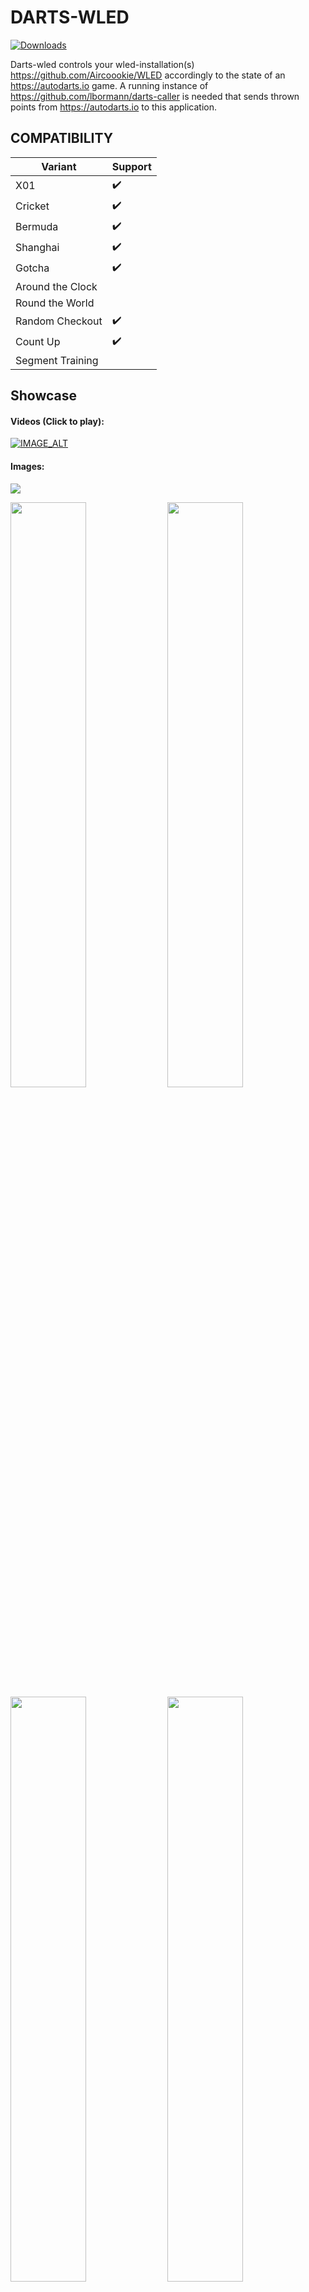 # DARTS-WLED
[![Downloads](https://img.shields.io/github/downloads/lbormann/darts-wled/total.svg)](https://github.com/lbormann/darts-wled/releases/latest)

Darts-wled controls your wled-installation(s) https://github.com/Aircoookie/WLED accordingly to the state of an https://autodarts.io game. A running instance of https://github.com/lbormann/darts-caller is needed that sends thrown points from https://autodarts.io to this application.


## COMPATIBILITY

| Variant | Support |
| ------------- | ------------- |
| X01 | :heavy_check_mark: | 
| Cricket | :heavy_check_mark: | 
| Bermuda | :heavy_check_mark: | BASIC 
| Shanghai | :heavy_check_mark: | BASIC 
| Gotcha | :heavy_check_mark: | 
| Around the Clock |  | 
| Round the World |  | 
| Random Checkout | :heavy_check_mark: | 
| Count Up | :heavy_check_mark: | 
| Segment Training | | 

## Showcase

#### Videos (Click to play):
[![IMAGE_ALT](https://img.youtube.com/vi/fDXomw55vhI/hqdefault.jpg)](https://youtu.be/fDXomw55vhI)

#### Images:
<img src="https://github.com/lbormann/darts-wled/blob/main/showcase/1.jpg?raw=true">
<p float="left">
<img src="https://github.com/lbormann/darts-wled/blob/main/showcase/2.jpg?raw=true" width="49%">
<img src="https://github.com/lbormann/darts-wled/blob/main/showcase/3.jpg?raw=true" width="49%">
<img src="https://github.com/lbormann/darts-wled/blob/main/showcase/4.jpg?raw=true" width="49%">
<img src="https://github.com/lbormann/darts-wled/blob/main/showcase/5.jpg?raw=true" width="49%">
<img src="https://github.com/lbormann/darts-wled/blob/main/showcase/6.jpg?raw=true" width="49%">
<img src="https://github.com/lbormann/darts-wled/blob/main/showcase/7.jpg?raw=true" width="49%">
<img src="https://github.com/lbormann/darts-wled/blob/main/showcase/8.jpg?raw=true" width="49%">
<img src="https://github.com/lbormann/darts-wled/blob/main/showcase/9.jpg?raw=true" width="49%">
<img src="https://github.com/lbormann/darts-wled/blob/main/showcase/10.jpg?raw=true" width="49%">
</p>

## Best working and looking LED-Location

To find the best possible light-impression without causing problem to dart-recognition algorithmn, I tried different led-stripe positions: 
1. As main lighting (in a plasma lighting ring): It`s way too dark - ugly as my surround is black (It should be definitely better with a white one).
2. Around the plasma lighting ring (outside): Not really a light-effect at all, as light has nothing to shine at.
3. Around my surround: Works best and looks nice! But you need a bright background/wall.

I`ve tested 1.) with a white surround. It looks OK, but the recognition algorithmn can NOT handle this: When a led-effect is played it does not recognize pulling.. after pressing next to end the turn, the recognition stops completely and you need to restart your board.. To avoid this you can stop the board right after darts are thrown, play an effect and start the board again right after the effect ended. (Use a combination of arguments 'DU' and 'BSS' to accomplish this).

Moreover as a general impression: If the leds are too far away from wall the effect is not good. More far away = more bad - just ez like that.
In my experience the primary factor causing false-positive recognitions is an excessive high led-brightness; you should limit your leds to a certain power draw (ex. 2000 mA).

Here is my currrent Hardware-Setup (You can google prices yourself):
* Controller: 1x AZDelivery ESP32 D1 Mini
* Led-stripe: 1x BTF-Lighting SK6812 RGBNW 60leds/m - ~ 4.6m used (2m for the surround)
* Power adapter: 1x Mean Well LPV-100-5 60W 5V DC
* Cosmetic: 1x fowong 2m Selbstklebend Dichtungsband 12mm(B) x 12mm(D) x 4m(L) Schaumstoffband (to prevent visible leds)
* Connector: 4x Wago 221-612 Verbindungsklemme 2 Leiter mit Betätigungshebel 0,5-6 qmm (to easily connect cables)
* Connector: 2x 3 Pin LED Anschluss 10 mm Lötfreier LED Licht Anschluss (to easily connect led-stripe segments)



## INSTALL INSTRUCTION

### Desktop-OS: 

- If you're running a desktop-driven OS it's recommended to use [darts-hub](https://github.com/lbormann/darts-hub) as it takes care of starting, updating, configurating and managing multiple apps.


### Headless-OS:

- Download the appropriate executable in the release section.


### By Source: 

#### Setup python3

- Download and install python 3.x.x for your specific os.
- Download and install pip.


#### Get the project

    git clone https://github.com/lbormann/darts-wled.git

Go to download-directory and type:

    pip3 install -r requirements.txt



## RUN IT

### Prerequisite

* You need to have a running caller - https://github.com/lbormann/darts-caller - (latest version)
* You need to have a running WLED-Installation (0.11.0 at minimum required)

### Run by executable

#### Example: Windows 

Create a shortcut of the executable; right click on the shortcut -> select properties -> add arguments in the target input at the end of the text field.

Example: C:\Downloads\darts-wled.exe -WEPS "your-first-wled-ip" "your-second-wled-ip"

Save changes.
Click on the shortcut to start the application.


### Run by source

#### Example: Linux

    python3 darts-wled.py -WEPS "your-wled-ip"



### Arguments

- -CON / --connection [OPTIONAL] [Default: "127.0.0.1:8079"] 
- -WEPS / --wled_endpoints [REQUIRED] [MULTIPLE ENTRIES POSSIBLE] 
- -DU / --effect_duration [OPTIONAL] [Default: 0]
- -BSS / --board_stop_start [OPTIONAL] [Default: 0.0]
- -BRI / --effect_brightness [OPTIONAL] [Default: 175] [Possible values: 1 .. 255] 
- -HFO / --high_finish_on [OPTIONAL] [Default: None] [Possible values: 2 .. 170] 
- -HF / --high_finish_effects [OPTIONAL] [MULTIPLE ENTRIES POSSIBLE] [Default: None] [Possible values: See below] 
- -IDE / --idle_effect [OPTIONAL] [Default: "solid|lightgoldenrodyellow"] [Possible values: See below] 
- -G / --game_won_effects [OPTIONAL] [MULTIPLE ENTRIES POSSIBLE] [Default: None] [Possible values: See below] 
- -M / --match_won_effects [OPTIONAL] [MULTIPLE ENTRIES POSSIBLE] [Default: None] [Possible values: See below] 
- -B / --busted_effects [OPTIONAL] [MULTIPLE ENTRIES POSSIBLE] [Default: None] [Possible values: See below] 
- -PJ / --player_joined_effects [OPTIONAL] [MULTIPLE ENTRIES POSSIBLE] [Default: None] [Possible values: See below] 
- -PL / --player_left_effects [OPTIONAL] [MULTIPLE ENTRIES POSSIBLE] [Default: None] [Possible values: See below] 
- -S{0-180} / --score_{0-180}_effects [OPTIONAL] [MULTIPLE ENTRIES POSSIBLE] [Default: None] [Possible values: See below] 
- -A{1-12} / --score_area_{1-12}_effects [OPTIONAL] [MULTIPLE ENTRIES POSSIBLE] [Default: None] [Possible values: See below]
- -BSW / --board_stop_after_win [OPTIONAL] [Default: 1]
- -BSE / --board_stop_effect [OPTIONAL] [Default: None] [Possible values: See below] 
- -TE / --takeout_effect [OPTIONAL] [Default: None] [Possible values: See below] 
- -CE / --calibration_effect [OPTIONAL] [Default: None] [Possible values: See below]
- -DS{1-20} / --dart_score_{1-20}_effects [OPTIONAL] [MULTIPLE ENTRIES POSSIBLE] [Default: None] [Possible values: See below] 
- -DSBULL / --dart_score_BULL_effects [OPTIONAL] [Default: None] [Possible values: See below]



#### *`-CON / --connection`*

<p>Host address to data-feeder (darts-caller). By Default this is '127.0.0.1:8079' (means your local ip-address / usually you do NOT need to change this)</p>
    
#### *`-WEPS / --wled_endpoints`*

<p>IP to your WLED. You can define multiple entries. For example: '192.168.3.200' '192.168.3.201'. 
It is important to say that in case of multiple endpoints, the first one is treated as your primary endpoint which means it will be used to check if is idle state is returned. 
Moreover if you drive multiple WLEDS make sure you disable WLEDs Sync function.</p>

#### *`-DU / --effect_duration`*

<p>Duration (in seconds), after a triggered effect/preset/playlist will return to idle-effect. 
By default this is '0' (infinity duration = return to idle happens when you pull your darts)</p>

#### *`-BSS / --board_stop_start`*

<p>The app stops your board after thrown darts. 
When duration (-DU) pasts wled returns to idle and starts the board: Value '0.0' means no "stop-start" at all; values greater '0.0' declare how long the start should be delayed. 
    
For instance a value '0.3' delays the board-start for one third of second after wled switched back to idle. You can play around with that. 
In my tests '0.4' was an appropriate value.</p>

#### *`-BRI / --effect_brightness`*

<p>Brightness for WLED-effects. You can choose a value between '1' and '255'. 
By default this is 175.</p>

#### *`-HFO / --high_finish_on`*

<p>Define what a highfinish means for you. Choose a score-value between '2' and '170'. 
This value is relevant for argument '-HF'. 
By default this is not set = no effects for 'Highfinishes'.</p>

#### *`-HF / --high_finish_effects`*

<p>Controls your wled(s) when a high-finish occurs.
Define one effect/preset/playlist or a list. If you define a list, the program will randomly choose at runtime. 

Examples:\n\r
Use Presets: "ps|1 ps|2"\n\r
Use effect: "fire flicker"\n\r
Use color: "solid|lightgoldenrodyellow"</p>

For more examples see below!

#### *`-IDE / --idle_effect`*

<p>Controls your wled(s) when dart-pulling occurs or a configurated duration pasts.
Define an effect/preset/playlist that gets triggered.

Examples:<br>
Use Presets: "ps|1 ps|2"<br>
Use effect: "fire flicker"<br>
Use color: "solid|lightgoldenrodyellow"</p>

For more examples see below!

#### *`-G / --game_won_effects`*

<p>Controls your wled(s) when a game won occurs.
Define one effect/preset/playlist or a list. If you define a list, the program will randomly choose at runtime. 

Examples:<br>
Use Presets: "ps|1 ps|2"<br>
Use effect: "fire flicker"<br>
Use color: "solid|lightgoldenrodyellow"</p>

For more examples see below!

#### *`-M / --match_won_effects`*

<p>Controls your wled(s) when a match won occurs.
Define one effect/preset/playlist or a list. If you define a list, the program will randomly choose at runtime.

Examples:<br>
Use Presets: "ps|1 ps|2"<br>
Use effect: "fire flicker"<br>
Use color: "solid|lightgoldenrodyellow"</p>

For more examples see below!

#### *`-B / --busted_effects`*

<p>Controls your wled(s) when a bust occurs.
Define one effect/preset/playlist or a list. If you define a list, the program will randomly choose at runtime.

Examples:<br>
Use Presets: "ps|1 ps|2"<br>
Use effect: "fire flicker"<br>
Use color: "solid|lightgoldenrodyellow"</p>

For more examples see below!

#### *`-PJ / --player_joined_effects`*

<p>Controls your wled(s) when a player-join occurs.
Define one effect/preset/playlist or a list. If you define a list, the program will randomly choose at runtime.

Examples:<br>
Use Presets: "ps|1 ps|2"<br>
Use effect: "fire flicker"<br>
Use color: "solid|lightgoldenrodyellow"</p>

For more examples see below!

#### *`-PL / --player_left_effects`*

<p>Controls your wled(s) when a player-left occurs.
Define one effect/preset/playlist or a list. If you define a list, the program will randomly choose at runtime.

Examples:<br>
Use Presets: "ps|1 ps|2"<br>
Use effect: "fire flicker"<br>
Use color: "solid|lightgoldenrodyellow"</p>

For more examples see below!

#### *`-S{0-180} / --score_{0-180}_effects`*

<p>Controls your wled(s) when a specific score occurs. You can define every score-value between 0 and 180.
Define one effect/preset/playlist or a list. If you define a list, the program will randomly choose at runtime.

Examples:<br>
Use Presets: "ps|1 ps|2"<br>
Use effect: "fire flicker"<br>
Use color: "solid|lightgoldenrodyellow"</p>

For more examples see below!

#### *`-A{1-12} / --score_area_{1-12}_effects`*

<p>Besides the definition of single score-values you can define up to 12 score-areas.
Define one effect/preset/playlist or a list. If you define a list, the program will randomly choose at runtime.

Examples:<br>
Use Presets: "ps|1 ps|2"<br>
Use effect: "fire flicker"<br>
Use color: "solid|lightgoldenrodyellow"</p>

For more examples see below!

#### *`-BSW / --board_stop_after_win`*

<p>Controles board stop behaviour after win. When activated, the board will be stoped after winning Leg or match</p>

#### *`-BSE / --board_stop_effect`*

<p>Controls your wled(s) when a board stop occurs during the match.
Define one effect/preset/playlist or a list. If you define a list, the program will randomly choose at runtime.

Examples:<br>
Use Presets: "ps|1 ps|2"<br>
Use effect: "fire flicker"<br>
Use color: "solid|lightgoldenrodyellow"</p>

For more examples see below!

#### *`-TOE / --takeout_effect`*

<p>Controls your wled(s) when a takeout will be performed or is wrongly triggered.
Define one effect/preset/playlist or a list. If you define a list, the program will randomly choose at runtime.

Examples:<br>
Use Presets: "ps|1 ps|2"<br>
Use effect: "fire flicker"<br>
Use color: "solid|lightgoldenrodyellow"</p>

For more examples see below!

#### *`-CE / --calibration_effect`*

<p>Controls your wled(s) when calibration will be performed.
Define one effect/preset/playlist or a list. If you define a list, the program will randomly choose at runtime.

Examples:<br>
Use Presets: "ps|1 ps|2"<br>
Use effect: "fire flicker"<br>
Use color: "solid|lightgoldenrodyellow"</p>

For more examples see below!

#### *`-OFF / --wled_off`*

<p>Controls your wled(s) and turns it off when match has ended.
1/true will activate the feature</p>

#### *`-DS{1-20} / --dart_score_{1-20}_effects`*

<p>Controls your wled(s) when a specific score for single darts occurs. You can define every score-value between 1 and 20.
Define one effect/preset/playlist or a list. If you define a list, the program will randomly choose at runtime.
--call_single_dart must be set for the caller

Examples:<br>
Use Presets: "ps|1 ps|2"<br>
Use effect: "fire flicker"<br>
Use color: "solid|lightgoldenrodyellow"</p>

For more examples see below!

#### *`-DSBULL / --dart_score_BULL_effects`*

<p>Controls your wled(s) when Bull or single bull was thrown. You can define every score-value between 1 and 20.
Define one effect/preset/playlist or a list. If you define a list, the program will randomly choose at runtime.
--call_single_dart must be set for the caller

Examples:<br>
Use Presets: "ps|1 ps|2"<br>
Use effect: "fire flicker"<br>
Use color: "solid|lightgoldenrodyellow"</p>

For more examples see below!



_ _ _ _ _ _ _ _ _ _


#### Examples: 


| Argument | [condition] | effect 1 | effect 2 | effect 3 | ... |
| --  | -- | -- | --  | -- | -- | 
|-B |  | solid\\|red1 | solid\\|blue2 | | | |
|-A1 | 0-15 | 1\\|s255\\|i255\\|green1\\|red2 | solid\\|red1 | breathe\\|yellow1\\|blue2\\|s170\\|i40 | | |
|-A2 | 16-60 | ps\\|3 | | | 

The first argument-definition shows the event 'Busted': Busting will result in playing one of the 2 defined effects: solid (red) and solid (blue).

The second argument-definition shows a 'score-area': recognized scores between 0 and 15 will result in playing one of the 3 effects: blink (ID: 1), breathe or solid. For every of those effects we defined different colors, speeds and intensities; only the effect-name/effect-ID is required; everything else is an option.

The third argument-definition shows a 'score-area': recognized scores between 16 and 60 result in playing preset (or playlist) 3.

* To set a preset or playlists, use the displayed ID in WLED! Moreover you can set a custom duration (Except -IDE)

    syntax: **"ps|{ID}|{seconds}"**

* To set an effect, use an wled-effect-name or the corresponding ID (https://github.com/Aircoookie/WLED/wiki/List-of-effects-and-palettes):

    syntax: **"{'effect-name' or 'effect-ID'}|{primary-color-name}|{secondary-color-name}|{tertiary-color-name}"**

* To set effect- speed, intensity, palette, duration (Except -IDE)

    syntax: **"{'effect-name' or 'effect-ID'}|s{1-255}|i{1-255}|p{palette-ID}|d{seconds}"**

* For color-name usage, validate that the color-name you want is available in the list!

    validate here: **https://github.com/lbormann/darts-wled/blob/main/colors.txt**

* To set an random effect, use 'x' or 'X' as effect-id

    syntax: **"x"**

* If don't understand have a look at the example file!

    learn at: **start.bat**




## Community-Profiles

| Argument | Tullaris#4778 | wusaaa#0578 | Sini#8190
| --  | -- | -- | -- |
| HF (Highfinish) | fire flicker | 4 87 26 29 93 42 64 | ps\\|1 ps\\|2 |
| IDE (Idle) | solid\\|lightgoldenrodyellow | solid\\|lightgoldenrodyellow | ps\\|10 |
| G (Game-won) | colorloop | 4 87 26 29 93 42 64 | ps\\|9 ps\\|11 |
| M (Match-won) | running\\|orange\\|red1 | 4 87 26 29 93 42 64 | ps\\|3 ps\\|4 |
| B (Busted) | fire 2012 | solid\\|red1 | ps\\|20 ps\\|21 |
| S0 (score 0) | breathe\\|orange\\|red1 | | ps\\|5 ps\\|6 |
| S3 (Score 3) | running | | |
| S26 (Score 26) | dynamic | | ps\\|7 ps\\|8 |
| S135 (Score 135) | | 78 9 | |
| S140 (Score 140) | | 81 | |
| S144 (Score 144) | | 78 9 | |
| S153 (Score 153) | | 78 9 | |
| S162 (Score 162) | | 78 9 | |
| S171 (Score 171) | | 78 9 | |
| S180 (Score 180) | rainbow | 78 9 | ps\\|12 ps\\|13 |
| A1 (Area 1) | 0-14 solid\\|deeppink1 | 0-30 solid\\|orange | 0-25 ps\\|14 ps\\|15 |
| A2 (Area 2) | 15-29 solid\\|blue | 31-60 solid\\|orange1 | 27-59 ps\\|16 ps\\|18 |
| A3 (Area 3) | 30-44 solid\\|deepskyblue1 | 61-90 solid\\|yellow1 | 60-99 ps\\|17 ps\\|19 |
| A4 (Area 4) | 45-59 solid\\|green | 91-120 solid\\|olivedrab4 | 100-179 ps\\|22 ps\\|23 |
| A5 (Area 5) | 60-74 solid\\|chartreuse1 | 121-150 solid\\|olivedrab1 | |
| A6 (Area 6) | 75-89 solid\\|brick | | |
| A7 (Area 7) | 90-104 solid\\|tomato1 | | |
| A8 (Area 8) | 105-119 solid\\|tan1 | | |
| A9 (Area 9) | 120-134 solid\\|yellow1 | | |
| A10 (Area 10) | 135-149 solid\\|purple1 | | |
| A11 (Area 11) | 150-164 solid\\|orange | | |
| A12 (Area 12) | 165-180 solid\\|red1 | | |

Moreover you can find ready-to-go wled-presets in the community-folder; You can restore a preset-file in wled-ui.



## !!! IMPORTANT !!!

This application requires a running instance of darts-caller https://github.com/lbormann/darts-caller


## LAST WORDS

Make sure your wled(s) are working ;)
Thanks to Timo for awesome https://autodarts.io. It will be huge!

